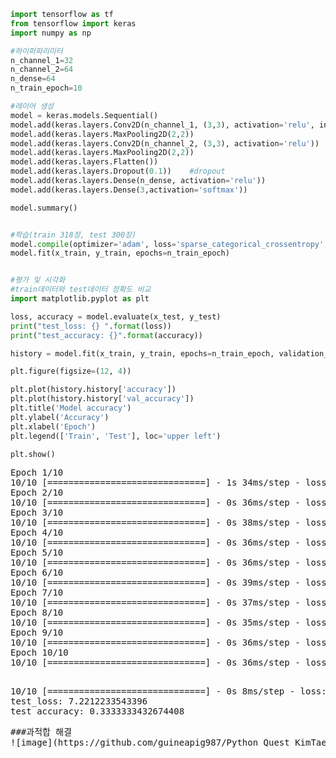 ```python
import tensorflow as tf
from tensorflow import keras
import numpy as np

#하이퍼파리미터
n_channel_1=32
n_channel_2=64
n_dense=64
n_train_epoch=10

#레이어 생성
model = keras.models.Sequential()
model.add(keras.layers.Conv2D(n_channel_1, (3,3), activation='relu', input_shape=(28,28,3)))
model.add(keras.layers.MaxPooling2D(2,2))
model.add(keras.layers.Conv2D(n_channel_2, (3,3), activation='relu'))
model.add(keras.layers.MaxPooling2D(2,2))
model.add(keras.layers.Flatten())
model.add(keras.layers.Dropout(0.1))    #dropout
model.add(keras.layers.Dense(n_dense, activation='relu'))
model.add(keras.layers.Dense(3,activation='softmax'))

model.summary()


#학습(train 318장, test 300장)
model.compile(optimizer='adam', loss='sparse_categorical_crossentropy', metrics=['accuracy'])
model.fit(x_train, y_train, epochs=n_train_epoch)


#평가 및 시각화
#train데이터와 test데이터 정확도 비교
import matplotlib.pyplot as plt

loss, accuracy = model.evaluate(x_test, y_test)
print("test_loss: {} ".format(loss))
print("test_accuracy: {}".format(accuracy))

history = model.fit(x_train, y_train, epochs=n_train_epoch, validation_data=(x_test, y_test))

plt.figure(figsize=(12, 4))

plt.plot(history.history['accuracy'])
plt.plot(history.history['val_accuracy'])
plt.title('Model accuracy')
plt.ylabel('Accuracy')
plt.xlabel('Epoch')
plt.legend(['Train', 'Test'], loc='upper left')

plt.show()
```



<pre>
Epoch 1/10
10/10 [==============================] - 1s 34ms/step - loss: 35.7339 - accuracy: 0.3270
Epoch 2/10
10/10 [==============================] - 0s 36ms/step - loss: 4.9983 - accuracy: 0.3679
Epoch 3/10
10/10 [==============================] - 0s 38ms/step - loss: 1.3350 - accuracy: 0.5283
Epoch 4/10
10/10 [==============================] - 0s 36ms/step - loss: 0.7124 - accuracy: 0.7013
Epoch 5/10
10/10 [==============================] - 0s 36ms/step - loss: 0.3903 - accuracy: 0.8396
Epoch 6/10
10/10 [==============================] - 0s 39ms/step - loss: 0.1975 - accuracy: 0.9340
Epoch 7/10
10/10 [==============================] - 0s 37ms/step - loss: 0.1306 - accuracy: 0.9717
Epoch 8/10
10/10 [==============================] - 0s 35ms/step - loss: 0.0860 - accuracy: 0.9811
Epoch 9/10
10/10 [==============================] - 0s 36ms/step - loss: 0.0569 - accuracy: 0.9843
Epoch 10/10
10/10 [==============================] - 0s 36ms/step - loss: 0.0239 - accuracy: 0.9969

</pre>

<pre>
10/10 [==============================] - 0s 8ms/step - loss: 7.2212 - accuracy: 0.3333
test_loss: 7.2212233543396 
test_accuracy: 0.3333333432674408
</pre>
<pre>
###과적합 해결 
![image](https://github.com/guineapig987/Python_Quest_KimTaeWon/assets/106423212/4d11b441-0b36-4422-a9f4-f1d4aee8b34e)
</pre>
